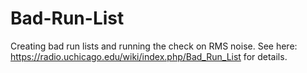 # Bad-Run-List
Creating bad run lists and running the check on RMS noise. See here: https://radio.uchicago.edu/wiki/index.php/Bad_Run_List for details.
